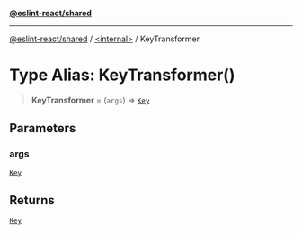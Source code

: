 [**@eslint-react/shared**](../../README.md)

***

[@eslint-react/shared](../../README.md) / [\<internal\>](../README.md) / KeyTransformer

# Type Alias: KeyTransformer()

> **KeyTransformer** = (`args`) => [`Key`](Key.md)

## Parameters

### args

[`Key`](Key.md)

## Returns

[`Key`](Key.md)
